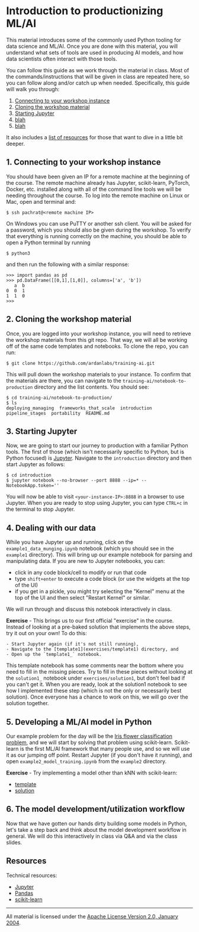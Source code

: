 # Introduction to productionizing ML/AI

This material introduces some of the commonly used Python tooling for data science and ML/AI. Once you are done with this material, you will understand what sets of tools are used in producing AI models, and how data scientists often interact with those tools.

You can follow this guide as we work through the material in class. Most of the commands/instructions that will be given in class are repeated here, so you can follow along and/or catch up when needed. Specifically, this guide will walk you through:

1. [Connecting to your workshop instance](#1-connecting-to-your-workshop-instance)
2. [Cloning the workshop material](#2-cloning-the-workshop-material)
3. [Starting Jupyter](#3-starting-jupyter)
4. [blah](#4-running-the-example-python-workflow)
5. [blah](#5-discussing-how-we-might-productionize-the-workflow)


It also includes a [list of resources](#resources) for those that want to dive in a little bit deeper.

## 1. Connecting to your workshop instance

You should have been given an IP for a remote machine at the beginning of the course.  The remote machine already has Jupyter, scikit-learn, PyTorch, Docker, etc. installed along with all of the command line tools we will be needing throughout the course.  To log into the remote machine on Linux or Mac, open and terminal and:

```
$ ssh pachrat@<remote machine IP>
```

On Windows you can use PuTTY or another ssh client.  You will be asked for a password, which you should also be given during the workshop.  To verify that everything is running correctly on the machine, you should be able to open a Python terminal by running

```
$ python3
```

and then run the following with a similar response:

```
>>> import pandas as pd
>>> pd.DataFrame([[0,1],[1,0]], columns=['a', 'b'])
   a  b
0  0  1
1  1  0
>>>
```

## 2. Cloning the workshop material

Once, you are logged into your workshop instance, you will need to retrieve the workshop materials from this git repo. That way, we will all be working off of the same code templates and notebooks. To clone the repo, you can run:

```
$ git clone https://github.com/ardanlabs/training-ai.git
```

This will pull down the workshop materials to your instance. To confirm that the materials are there, you can navigate to the `training-ai/notebook-to-production` directory and the list contents. You should see:

```
$ cd training-ai/notebook-to-production/
$ ls
deploying_managing  frameworks_that_scale  introduction  pipeline_stages  portability  README.md
```

## 3. Starting Jupyter

Now, we are going to start our journey to production with a familiar Python tools. The first of those (which isn't necessarily specific to Python, but is Python focused) is [Jupyter](http://jupyter.org/). Navigate to the `introduction` directory and then start Jupyter as follows:

```
$ cd introduction
$ jupyter notebook --no-browser --port 8888 --ip=* --NotebookApp.token=''
```

You will now be able to visit `<your-instance-IP>:8888` in a browser to use Jupyter. When you are ready to stop using Jupyter, you can type `CTRL+c` in the terminal to stop Jupyter.

## 4. Dealing with our data

While you have Jupyter up and running, click on the `example1_data_munging.ipynb` notebook (which you should see in the `example1` directory). This will bring up our example notebook for parsing and manipulating data. If you are new to Jupyter notebooks, you can:

- click in any code block/cell to modify or run that code
- type `shift+enter` to execute a code block (or use the widgets at the top of the UI)
- if you get in a pickle, you might try selecting the "Kernel" menu at the top of the UI and then select "Restart Kernel" or similar.

We will run through and discuss this notebook interactively in class. 

**Exercise** - This brings us to our first official "exercise" in the course. Instead of looking at a pre-baked solution that implements the above steps, try it out on your own! To do this:

    - Start Jupyter again (if it's not still running),
    - Navigate to the [template1](exercises/template1) directory, and
    - Open up the `template1_` notebook.

This template notebook has some comments near the bottom where you need to fill in the missing pieces. Try to fill in these pieces without looking at the `solution1_` notebook under `exercises/solution1`, but don't feel bad if you can't get it. When you are ready, look at the solution1 notebook to see how I implemented these step (which is not the only or necessarily best solution). Once everyone has a chance to work on this, we will go over the solution together.

## 5. Developing a ML/AI model in Python

Our example problem for the day will be the [Iris flower classification problem](https://en.wikipedia.org/wiki/Iris_flower_data_set), and we will start by solving that problem using scikit-learn. Scikit-learn is the first ML/AI framework that many people use, and so we will use it as our jumping off point. Restart Jupyter (if you don't have it running), and open `example2_model_training.ipynb` from the `example2` directory. 

**Exercise** - Try implementing a model other than kNN with scikit-learn:

- [template](exercises/template2)
- [solution](exercises/solution2)

## 6. The model development/utilization workflow

Now that we have gotten our hands dirty building some models in Python, let's take a step back and think about the model development workflow in general. We will do this interactively in class via Q&A and via the class slides.

## Resources

Technical resources:

- [Jupyter](http://jupyter.org/)
- [Pandas](https://pandas.pydata.org/)
- [scikit-learn](http://scikit-learn.org/stable/)

___
All material is licensed under the [Apache License Version 2.0, January 2004](http://www.apache.org/licenses/LICENSE-2.0).
